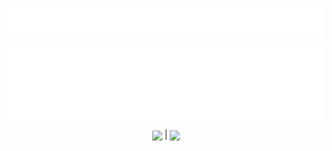 <p style="text-align: center">
<img align="center" src="src/img/my_saying.svg"/>
</p>

<p style="text-align: center">
<img align="center" src="src/img/description.svg"/>
</p>

<p style="text-align: center; width: 100%">
<img align="center" src="https://github-readme-stats.vercel.app/api?username=DoubleBobCat&show_icons=true&icon_color=57cc8a&text_color=e6edf3&bg_color=242930&hide_title=true&border_color=0000&count_private=true"/> | <img align="center" src="https://github-readme-stats.vercel.app/api/top-langs/?username=DoubleBobCat&layout=compact&border_color=0000&text_color=e6edf3&bg_color=242930"/>
</p>